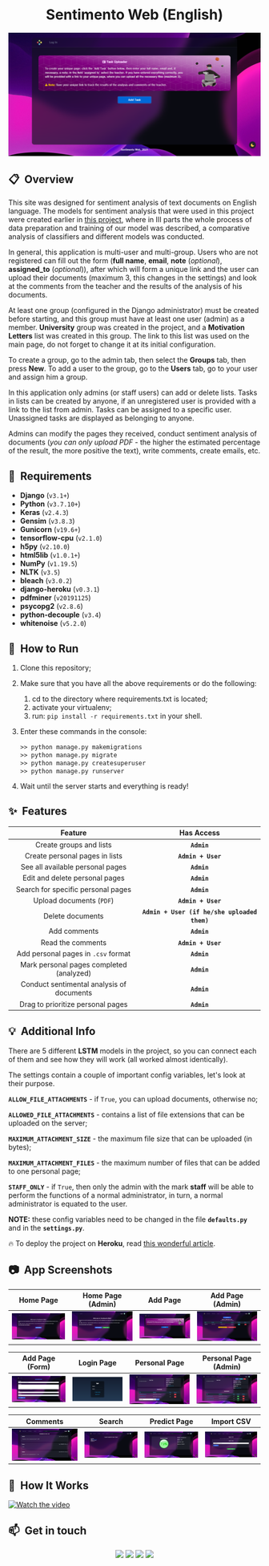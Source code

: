 <h1 align="center">Sentimento Web (English)</h1>

<p align="center">
  <img src="img/add.png" alt="Sentimento" width="800">
</p>

## 📋 &nbsp;Overview

This site was designed for sentiment analysis of text documents on English language. The models for sentiment analysis that were used in this project were created earlier in [this project](https://github.com/JackShen1/sentimento-en), where in III parts the whole process of data preparation and training of our model was described, a comparative analysis of classifiers and different models was conducted. 

In general, this application is multi-user and multi-group. Users who are not registered can fill out the form (**full name**, **email**, **note** (_optional_), **assigned_to** (_optional_)), after which will form a unique link and the user can upload their documents (maximum 3, this changes in the settings) and look at the comments from the teacher and the results of the analysis of his documents.

At least one group (configured in the Django administrator) must be created before starting, and this group must have at least one user (admin) as a member. **University** group was created in the project, and a **Motivation Letters** list was created in this group. The link to this list was used on the main page, do not forget to change it at its initial configuration.

To create a group, go to the admin tab, then select the **Groups** tab, then press **New**. To add a user to the group, go to the **Users** tab, go to your user and assign him a group.

In this application only admins (or staff users) can add or delete lists. Tasks in lists can be created by anyone, if an unregistered user is provided with a link to the list from admin. Tasks can be assigned to a specific user. Unassigned tasks are displayed as belonging to anyone.

Admins can modify the pages they received, conduct sentiment analysis of documents (_you can only upload PDF_ - the higher the estimated percentage of the result, the more positive the text), write comments, create emails, etc.


## 📝 &nbsp;Requirements

- **Django** (`v3.1+`)
- **Python** (`v3.7.10+`)
- **Keras** (`v2.4.3`)
- **Gensim** (`v3.8.3`)
- **Gunicorn** (`v19.6+`)
- **tensorflow-cpu** (`v2.1.0`)
- **h5py** (`v2.10.0`)
- **html5lib** (`v1.0.1+`)
- **NumPy** (`v1.19.5`)
- **NLTK** (`v3.5`)
- **bleach** (`v3.0.2`)
- **django-heroku** (`v0.3.1`)
- **pdfminer** (`v20191125`)
- **psycopg2** (`v2.8.6`)
- **python-decouple** (`v3.4`)
- **whitenoise** (`v5.2.0`)


## 🚀 &nbsp;How to Run

1. Clone this repository;
2. Make sure that you have all the above requirements or do the following:
	1. cd to the directory where requirements.txt is located;
	2. activate your virtualenv;
	3. run: `pip install -r requirements.txt` in your shell.
3. Enter these commands in the console:

    ```shell
    >> python manage.py makemigrations
    >> python manage.py migrate
    >> python manage.py createsuperuser
    >> python manage.py runserver
    ```
    
4. Wait until the server starts and everything is ready!


## ✨ &nbsp;Features


|                  Feature                  |               Has Access               |
|:-----------------------------------------:|:--------------------------------------:|
| Create groups and lists                   |                  **`Admin`**               |
| Create personal pages in lists            |              **`Admin + User`**            |
| See all available personal pages          |                  **`Admin`**             |
| Edit and delete personal pages            |                 **`Admin`**                 |
| Search for specific personal pages        |                  **`Admin`**             |
| Upload documents (`PDF`)                         |              **`Admin + User`**            |
| Delete documents                          | **`Admin + User (if he/she uploaded them)`** |
| Add comments                              |                 **`Admin`**               |
| Read the comments                         |             **`Admin + User`**            |
| Add personal pages in `.csv` format          |              **`Admin`**               |
| Mark personal pages completed (analyzed)  |                 **`Admin`**              |
| Conduct sentimental analysis of documents |                **`Admin`**           |
| Drag to prioritize personal pages         |                  **`Admin`**               |

## 💡 &nbsp;Additional Info

There are 5 different **LSTM** models in the project, so you can connect each of them and see how they will work (all worked almost identically).

The settings contain a couple of important config variables, let's look at their purpose.

**`ALLOW_FILE_ATTACHMENTS`** - if `True`, you can upload documents, otherwise no;

**`ALLOWED_FILE_ATTACHMENTS`** - contains a list of file extensions that can be uploaded on the server;

**`MAXIMUM_ATTACHMENT_SIZE`** - the maximum file size that can be uploaded (in bytes);

**`MAXIMUM_ATTACHMENT_FILES`** - the maximum number of files that can be added to one personal page;

**`STAFF_ONLY`** - if `True`, then only the admin with the mark **staff** will be able to perform the functions of a normal administrator, in turn, a normal administrator is equated to the user.

**NOTE:** these config variables need to be changed in the file **`defaults.py`** and in the **`settings.py`**.

🔥 To deploy the project on **Heroku**, read [this wonderful article](https://developer.mozilla.org/en-US/docs/Learn/Server-side/Django/Deployment).

## 📷 &nbsp;App Screenshots

Home Page         |  Home Page (Admin) | Add Page      |  Add Page (Admin)
:-------------------------:|:-------------------------:|:-------------------------:|:-------------------------:
<img src="img/home.png" title="Home Page" width="100%"> |<img src="img/home_admin.png" title="Home Page (Admin)" width="100%">|<img src="img/add.png" title="Add Page" width="100%"> |<img src="img/add_admin.png" title=" Add Page (Admin)" width="100%">

Add Page (Form)         |  Login Page  |  Personal Page    |  Personal Page (Admin)
:-------------------------:|:-------------------------:|:-------------------------:|:-------------------------:
<img src="img/add_task.png" title="Add Page (Form)" width="100%"> |<img src="img/login.png" title="Login Page" width="100%">|<img src="img/pp.png" title="Personal Page" width="100%"> |<img src="img/pp_admin.png" title="Personal Page (Admin)" width="100%">

Comments        |  Search  |  Predict Page   |  Import CSV
:-------------------------:|:-------------------------:|:-------------------------:|:-------------------------:
<img src="img/comments.png" title="Comments" width="100%"> |<img src="img/search.png" title="Search" width="100%">|<img src="img/predict.png" title="Predict Page" width="100%"> |<img src="img/import.png" title="Import CSV" width="100%">

## 🎥 &nbsp;How It Works</h2>

[![Watch the video](https://i.imgur.com/KqfzFIw.png)](https://drive.google.com/file/d/1PhL8AS2SoJSxOUXxgJGQzbegpa3F49fi/view)

## 📫 &nbsp;Get in touch

<p align="center">
<a href="https://www.linkedin.com/in/yevhenii-shendrikov-6795291b8/"><img src="https://img.shields.io/badge/-Jack%20Shendrikov-0077B5?style=flat&logo=Linkedin&logoColor=white"/></a>
<a href="mailto:jackshendrikov@gmail.com"><img src="https://img.shields.io/badge/-Jack%20Shendrikov-D14836?style=flat&logo=Gmail&logoColor=white"/></a>
<a href="https://www.facebook.com/jack.shendrikov"><img src="https://img.shields.io/badge/-Jack%20Shendrikov-1877F2?style=flat&logo=Facebook&logoColor=white"/></a>
<a href=""><img src="https://img.shields.io/badge/-@jackshen-0088cc?style=flat&logo=Telegram&logoColor=white"/></a>
</p>
